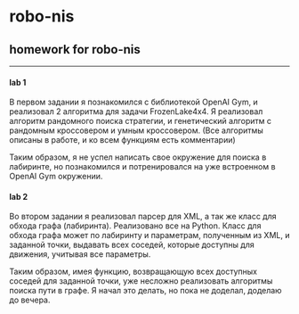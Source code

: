 # robo-nis
## homework for robo-nis
---
#### lab 1

В первом задании я познакомился с библиотекой OpenAI Gym, и реализовал 2 алгоритма для задачи FrozenLake4x4.
Я реализовал алгоритм рандомного поиска стратегии, и генетический алгоритм с рандомным кроссовером и умным кроссовером. (Все алгоритмы описаны в работе, и ко всем функциям есть комментарии)

Таким образом, я не успел написать свое окружение для поиска в лабиринте, но познакомился и потренировался на уже встроенном в OpenAI Gym окружении.


#### lab 2

Во втором задании я реализовал парсер для XML, а так же класс для обхода графа (лабиринта). Реализовано все на Python. 
Класс для обхода графа может по лабиринту и параметрам, полученным из XML, и заданной точки, выдавать всех соседей, которые доступны для движения, учитывая все параметры. 

Таким образом, имея функцию, возвращающую всех доступных соседей для заданной точки, уже несложно реализовать алгоритмы поиска пути в графе. Я начал это делать, но пока не доделал, доделаю до вечера.
